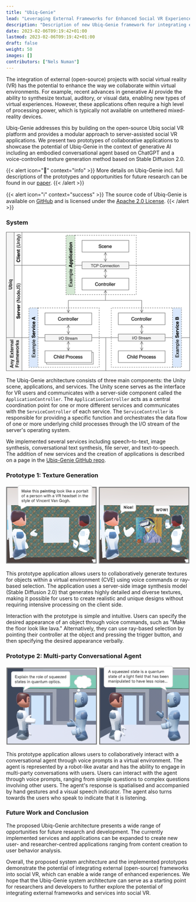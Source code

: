```yaml
---
title: "Ubiq-Genie"
lead: "Leveraging External Frameworks for Enhanced Social VR Experiences"
description: "Description of new Ubiq-Genie framework for integrating external frameworks with the Ubiq social VR platform."
date: 2023-02-06T09:19:42+01:00
lastmod: 2023-02-06T09:19:42+01:00
draft: false
weight: 50
images: []
contributors: ["Nels Numan"]
---
```



<!-- ## Demo Video -->
<!-- {{< youtube id="H2SngPBDhKU" >}} -->

<!-- <br> -->

The integration of external (open-source) projects with social virtual reality (VR) has the potential to enhance the way we collaborate within virtual environments. For example, recent advances in generative AI provide the ability to synthesize textual, auditory, or visual data, enabling new types of virtual experiences. However, these applications often require a high level of processing power, which is typically not available on untethered mixed-reality devices.

Ubiq-Genie addresses this by building on the open-source Ubiq social VR platform and provides a modular approach to server-assisted social VR applications. We present two prototypes of collaborative applications to showcase the potential of Ubiq-Genie in the context of generative AI including an embodied conversational agent based on ChatGPT and a voice-controlled texture generation method based on Stable Diffusion 2.0.

{{< alert icon="📑" context="info" >}}
More details on Ubiq-Genie incl. full descriptions of the prototypes and opportunities for future research can be found in our [paper](/publication/ubiq-genie).
{{< /alert >}}

{{< alert icon="ℹ️" context="success" >}}
The source code of Ubiq-Genie is available on [GitHub](https://github.com/UCL-VR/ubiq-genie) and is licensed under the [Apache 2.0 License](https://github.com/UCL-VR/ubiq-genie/blob/main/LICENSE.txt).
{{< /alert >}}

### System
![System Diagram](SystemDiagram.png)

The Ubiq-Genie architecture consists of three main components: the Unity scene, applications, and services. The Unity scene serves as the interface for VR users and communicates with a server-side component called the `ApplicationController`. The `ApplicationController` acts as a central coordination point for one or more different services and communicates with the `ServiceController` of each service. The `ServiceController` is responsible for providing a specific function and orchestrates the data flow of one or more underlying child processes through the I/O stream of the server's operating system. 

We implemented several services including speech-to-text, image synthesis, conversational text synthesis, file server, and text-to-speech. The addition of new services and the creation of applications is described on a page in the [Ubiq-Genie GitHub repo](https://github.com/UCL-VR/ubiq-genie/tree/main/Server).

### Prototype 1: Texture Generation

![Texture Generation](TextureGeneration.png)

This prototype application allows users to collaboratively generate textures for objects within a virtual environment (CVE) using voice commands or ray-based selection. The application uses a server-side image synthesis model (Stable Diffusion 2.0) that generates highly detailed and diverse textures, making it possible for users to create realistic and unique designs without requiring intensive processing on the client side.

Interaction with the prototype is simple and intuitive. Users can specify the desired appearance of an object through voice commands, such as "Make the floor look like lava." Alternatively, they can use ray-based selection by pointing their controller at the object and pressing the trigger button, and then specifying the desired appearance verbally.


### Prototype 2: Multi-party Conversational Agent

![Conversational Agent](ConversationalAgent.png)

This prototype application allows users to collaboratively interact with a conversational agent through voice prompts in a virtual environment. The agent is represented by a robot-like avatar and has the ability to engage in multi-party conversations with users. Users can interact with the agent through voice prompts, ranging from simple questions to complex questions involving other users. The agent's response is spatialised and accompanied by hand gestures and a visual speech indicator. The agent also turns towards the users who speak to indicate that it is listening.


### Future Work and Conclusion

The proposed Ubiq-Genie architecture presents a wide range of opportunities for future research and development. The currently implemented services and applications can be expanded to create new user- and researcher-centred applications ranging from content creation to user behavior analysis.

Overall, the proposed system architecture and the implemented prototypes demonstrate the potential of integrating external (open-source) frameworks into social VR, which can enable a wide range of enhanced experiences. We hope that the Ubiq-Genie system architecture can serve as a starting point for researchers and developers to further explore the potential of integrating external frameworks and services into social VR.